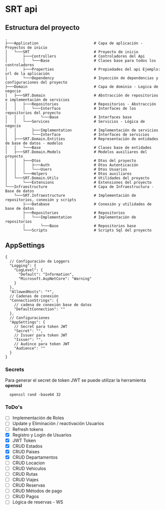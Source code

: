# SRT api

## Estructura del proyecto

```
.
├───Application                         # Capa de aplicación - Proyectos de inicio
│   └───SRT                             # Proyecto de inicio
│       ├───Controllers                 # Controladores del Api
│       │   └───Base                    # Clases base para todos los controladores
│       ├───Properties                  # Propiedades del api Ejemplo: url de la aplicación
│       └───Dependency                  # Inyección de dependencias y configuraciones del proyecto
├───Domain                              # Capa de dominio - Logica de negocio
│   ├───SRT.Domain                      # Abstracción de repositorios e implementación de servicios
│   │   ├───Repositories                # Repositorios - Abstracción
│   │   │   └───Interface               # Interfaces de los repositorios del proyecto
│   │   │       └───Base                # Interfaces base
│   │   └───Services                    # Servicios - Lógica de negocio
│   │       ├───Implementation          # Implementación de servicios
│   │       └───Interface               # Interfaces de servicios
│   ├───SRT.Domain.Entities             # Representación de entidades de base de datos - modelos
│   │   └───Base                        # Clases base de entidades
│   ├───SRT.Domain.Models               # Modelos auxiliares del proyecto
│   │   ├───Dtos                        # Dtos del proyecto
│   │   │   ├───Auth                    # Dtos Autenticación
│   │   │   └───Users                   # Dtos Usuarios
│   │   └───Helpers                     # Dtos auxiliares
│   └───SRT.Domain.Utils                # Utilidades del proyecto
│       └───Extensions                  # Extensiones del proyecto
└───Infraestructure                     # Capa de Infraestructura - Base de datos
    └───SRT.Infraestructure             # Implementación de repositorios, conexión y scripts
        ├───Database                    # Conexión y utilidades de base de datos
        ├───Repositories                # Repositorios
        │   └───Implementation          # Implementación de repositorios
        │       └───Base                # Repositorios base
        └───Scripts                     # Scripts Sql del proyecto
```

## AppSettings

```json5
{
  // Configuración de Loggers
  "Logging": {
    "LogLevel": {
      "Default": "Information",
      "Microsoft.AspNetCore": "Warning"
    }
  },
  "AllowedHosts": "*",
  // Cadenas de conexión
  "ConnectionStrings": {
    // cadena de conexión base de datos
    "DefaultConnection": ""
  },
  // Configuraciones
  "AppSettings": {
    // Secret para token JWT
    "Secret": "",
    // Issuer para token JWT
    "Issuer": "",
    // Audince para token JWT
    "Audience": ""
  }
}
```

### Secrets

Para generar el secret de token JWT se puede utilizar la herramienta **openssl**

```shell
  openssl rand -base64 32
```

### ToDo's

- [ ] Implementación de Roles
- [ ] Update y Eliminación / reactivación Usuarios
- [ ] Refresh tokens
- [X] Registro y Login de Usuarios
- [X] JWT Token
- [X] CRUD Estados
- [X] CRUD Paises
- [X] CRUD Departamentos
- [ ] CRUD Locacion
- [ ] CRUD Vehiculos
- [ ] CRUD Rutas
- [ ] CRUD Viajes
- [ ] CRUD Reservas
- [ ] CRUD Métodos de pago
- [ ] CRUD Pagos
- [ ] Lógica de reservas - WS
